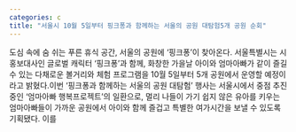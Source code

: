 ```yaml
---
categories: c
title: "서울시 10월 5일부터 핑크퐁과 함께하는 서울의 공원 대탐험5개 공원 순회"
---
```

도심 속에 숨 쉬는 푸른 휴식 공간, 서울의 공원에 ‘핑크퐁’이 찾아온다. 서울특별시는 시 홍보대사인 글로벌 캐릭터 ‘핑크퐁’과 함께, 화창한 가을날 아이와 엄마아빠가 같이 즐길 수 있는 다채로운 볼거리와 체험 프로그램을 10월 5일부터 5개 공원에서 운영할 예정이라고 밝혔다.이번 ‘핑크퐁과 함께하는 서울의 공원 대탐험’ 행사는 서울시에서 중점 추진 중인 ‘엄마아빠 행복프로젝트’의 일환으로, 멀리 나들이 가기 쉽지 않은 유아를 키우는 엄마아빠들이 가까운 공원에서 아이와 함께 즐겁고 특별한 여가시간을 보낼 수 있도록 기획됐다. 이를